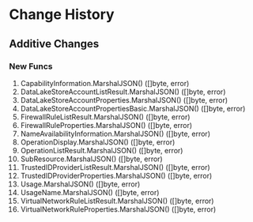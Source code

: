 # Change History

## Additive Changes

### New Funcs

1. CapabilityInformation.MarshalJSON() ([]byte, error)
1. DataLakeStoreAccountListResult.MarshalJSON() ([]byte, error)
1. DataLakeStoreAccountProperties.MarshalJSON() ([]byte, error)
1. DataLakeStoreAccountPropertiesBasic.MarshalJSON() ([]byte, error)
1. FirewallRuleListResult.MarshalJSON() ([]byte, error)
1. FirewallRuleProperties.MarshalJSON() ([]byte, error)
1. NameAvailabilityInformation.MarshalJSON() ([]byte, error)
1. OperationDisplay.MarshalJSON() ([]byte, error)
1. OperationListResult.MarshalJSON() ([]byte, error)
1. SubResource.MarshalJSON() ([]byte, error)
1. TrustedIDProviderListResult.MarshalJSON() ([]byte, error)
1. TrustedIDProviderProperties.MarshalJSON() ([]byte, error)
1. Usage.MarshalJSON() ([]byte, error)
1. UsageName.MarshalJSON() ([]byte, error)
1. VirtualNetworkRuleListResult.MarshalJSON() ([]byte, error)
1. VirtualNetworkRuleProperties.MarshalJSON() ([]byte, error)
